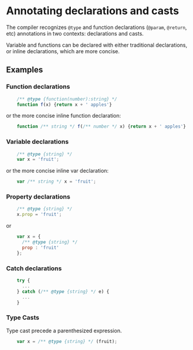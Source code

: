 # Annotating declarations and casts

The compiler recognizes `@type` and function declarations (`@param`, `@return`, etc) annotations in two contexts: declarations and casts.

Variable and functions can be declared with either traditional declarations, or inline declarations, which are more concise.

## Examples

### Function declarations

```javascript
    /** @type {function(number):string} */
    function f(x) {return x + ' apples'}
```
or the more concise inline function declaration:
```javascript
    function /** string */ f(/** number */ x) {return x + ' apples'}
```

### Variable declarations

```javascript
    /** @type {string} */
    var x = 'fruit';
```
or the more concise inline var declaration:
```javascript
    var /** string */ x = 'fruit';
```

### Property declarations
```javascript
    /** @type {string} */
    x.prop = 'fruit';
```
or

```javascript
    var x = {
      /** @type {string} */
      prop : 'fruit'
    };
```

### Catch declarations

```javascript
    try { 
      ... 
    } catch (/** @type {string} */ e) {
      ...
    }
```


### Type Casts

Type cast precede a parenthesized expression.

```javascript
    var x = /** @type {string} */ (fruit);
```
